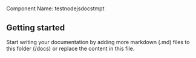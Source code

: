 # 
Component Name: 
testnodejsdocstmpt

## Getting started

Start writing your documentation by adding more markdown (.md) files to this
folder (/docs) or replace the content in this file.